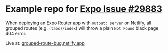 # Example repo for [Expo Issue #29883](https://github.com/expo/expo/issues/29883)

When deploying an Expo Router app with `output: server` on Netlify, all grouped routes (e.g. `(tabs)/index`) will throw a plain `Not Found` black page 404 error.

Live at: [grouped-route-bug.netlify.app](https://grouped-route-bug.netlify.app)
